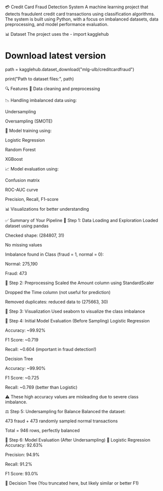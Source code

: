 💳 Credit Card Fraud Detection System
A machine learning project that detects fraudulent credit card transactions using classification algorithms. The system is built using Python, with a focus on imbalanced datasets, data preprocessing, and model performance evaluation.

📊 Dataset
The project uses the -  import kagglehub

# Download latest version
path = kagglehub.dataset_download("mlg-ulb/creditcardfraud")

print("Path to dataset files:", path)

🔍 Features
🧹 Data cleaning and preprocessing

📉 Handling imbalanced data using:

Undersampling

Oversampling (SMOTE)

🤖 Model training using:

Logistic Regression

Random Forest

XGBoost

📈 Model evaluation using:

Confusion matrix

ROC-AUC curve

Precision, Recall, F1-score

📊 Visualizations for better understanding

✅ Summary of Your Pipeline
🔹 Step 1: Data Loading and Exploration
Loaded dataset using pandas

Checked shape: (284807, 31)

No missing values

Imbalance found in Class (fraud = 1, normal = 0):

Normal: 275,190

Fraud: 473

🔹 Step 2: Preprocessing
Scaled the Amount column using StandardScaler

Dropped the Time column (not useful for prediction)

Removed duplicates: reduced data to (275663, 30)

🔹 Step 3: Visualization
Used seaborn to visualize the class imbalance

🔹 Step 4: Initial Model Evaluation (Before Sampling)
Logistic Regression

Accuracy: ~99.92%

F1 Score: ~0.719

Recall: ~0.604 (important in fraud detection!)

Decision Tree

Accuracy: ~99.90%

F1 Score: ~0.725

Recall: ~0.769 (better than Logistic)

⚠️ These high accuracy values are misleading due to severe class imbalance.

⚖️ Step 5: Undersampling for Balance
Balanced the dataset:

473 fraud + 473 randomly sampled normal transactions

Total = 946 rows, perfectly balanced

🤖 Step 6: Model Evaluation (After Undersampling)
🔸 Logistic Regression
Accuracy: 92.63%

Precision: 94.9%

Recall: 91.2%

F1 Score: 93.0%

🔸 Decision Tree (You truncated here, but likely similar or better F1)

